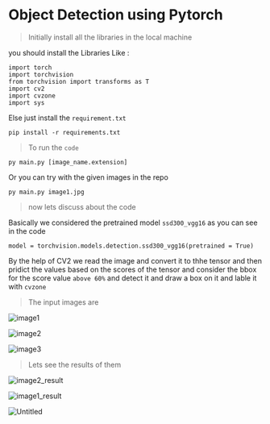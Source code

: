 # Object Detection using Pytorch

>Initially install all the libraries in the local machine 

you should install the Libraries Like :
```
import torch
import torchvision
from torchvision import transforms as T
import cv2
import cvzone
import sys
```

Else just install the `requirement.txt`

```
pip install -r requirements.txt
```

> To run the `code`

```
py main.py [image_name.extension]
```

Or you can try with the given images in the repo
```
py main.py image1.jpg
```

> now lets discuss about the code 

Basically we considered the pretrained model `ssd300_vgg16` as you can see in the code
```
model = torchvision.models.detection.ssd300_vgg16(pretrained = True)
```
By the help of CV2 we read the image and convert it to thhe tensor and then pridict the values based on the scores of the tensor and consider the bbox for the score value `above 60%` and detect it and draw a box on it and lable it with `cvzone`

> The input images are 

![image1](https://github.com/udaychandp/PyTorch_Object_detection/assets/114306402/42ead510-69bc-4a9f-9401-28491e102181)

![image2](https://github.com/udaychandp/PyTorch_Object_detection/assets/114306402/3fb48f91-1e1a-4bee-a6d3-e685d26fe764)

![image3](https://github.com/udaychandp/PyTorch_Object_detection/assets/114306402/24ada51f-8282-4756-bd04-3ecf391c914a)

> Lets see the results of them

![image2_result](https://github.com/udaychandp/PyTorch_Object_detection/assets/114306402/134981ac-bdea-4874-b7c8-b5b890fc254e)

![image1_result](https://github.com/udaychandp/PyTorch_Object_detection/assets/114306402/c63e947e-f70e-4538-b4a5-82bbdd1f497a)

![Untitled](https://github.com/udaychandp/PyTorch_Object_detection/assets/114306402/d93e83c1-1c28-430f-8ab2-53526d772867)










